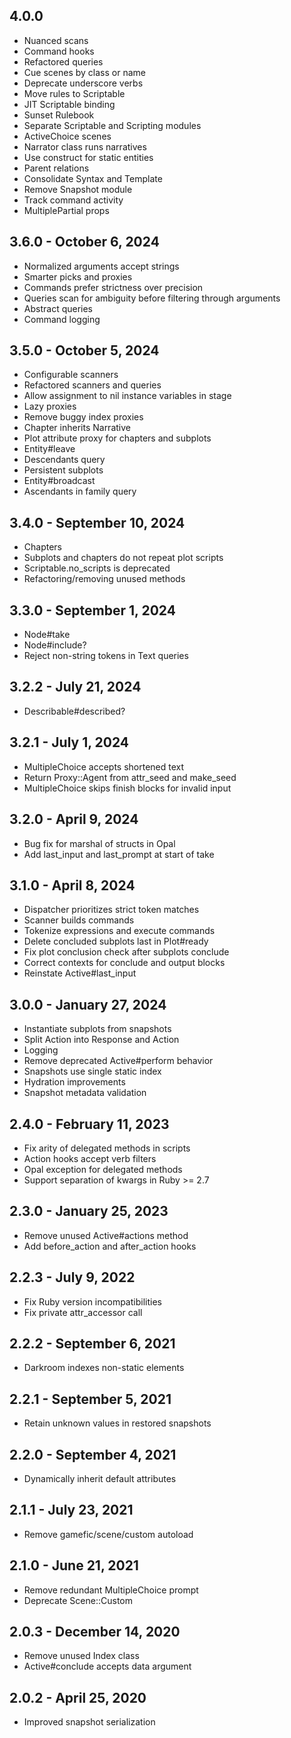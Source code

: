 ## 4.0.0
- Nuanced scans
- Command hooks
- Refactored queries
- Cue scenes by class or name
- Deprecate underscore verbs
- Move rules to Scriptable
- JIT Scriptable binding
- Sunset Rulebook
- Separate Scriptable and Scripting modules
- ActiveChoice scenes
- Narrator class runs narratives
- Use construct for static entities
- Parent relations
- Consolidate Syntax and Template
- Remove Snapshot module
- Track command activity
- MultiplePartial props

## 3.6.0 - October 6, 2024
- Normalized arguments accept strings
- Smarter picks and proxies
- Commands prefer strictness over precision
- Queries scan for ambiguity before filtering through arguments
- Abstract queries
- Command logging

## 3.5.0 - October 5, 2024
- Configurable scanners
- Refactored scanners and queries
- Allow assignment to nil instance variables in stage
- Lazy proxies
- Remove buggy index proxies
- Chapter inherits Narrative
- Plot attribute proxy for chapters and subplots
- Entity#leave
- Descendants query
- Persistent subplots
- Entity#broadcast
- Ascendants in family query

## 3.4.0 - September 10, 2024
- Chapters
- Subplots and chapters do not repeat plot scripts
- Scriptable.no_scripts is deprecated
- Refactoring/removing unused methods

## 3.3.0 - September 1, 2024
- Node#take
- Node#include?
- Reject non-string tokens in Text queries

## 3.2.2 - July 21, 2024
- Describable#described?

## 3.2.1 - July 1, 2024
- MultipleChoice accepts shortened text
- Return Proxy::Agent from attr_seed and make_seed
- MultipleChoice skips finish blocks for invalid input

## 3.2.0 - April 9, 2024
- Bug fix for marshal of structs in Opal
- Add last_input and last_prompt at start of take

## 3.1.0 - April 8, 2024
- Dispatcher prioritizes strict token matches
- Scanner builds commands
- Tokenize expressions and execute commands
- Delete concluded subplots last in Plot#ready
- Fix plot conclusion check after subplots conclude
- Correct contexts for conclude and output blocks
- Reinstate Active#last_input

## 3.0.0 - January 27, 2024
- Instantiate subplots from snapshots
- Split Action into Response and Action
- Logging
- Remove deprecated Active#perform behavior
- Snapshots use single static index
- Hydration improvements
- Snapshot metadata validation

## 2.4.0 - February 11, 2023
- Fix arity of delegated methods in scripts
- Action hooks accept verb filters
- Opal exception for delegated methods
- Support separation of kwargs in Ruby >= 2.7

## 2.3.0 - January 25, 2023
- Remove unused Active#actions method
- Add before_action and after_action hooks

## 2.2.3 - July 9, 2022
- Fix Ruby version incompatibilities
- Fix private attr_accessor call

## 2.2.2 - September 6, 2021
- Darkroom indexes non-static elements

## 2.2.1 - September 5, 2021
- Retain unknown values in restored snapshots

## 2.2.0 - September 4, 2021
- Dynamically inherit default attributes

## 2.1.1 - July 23, 2021
- Remove gamefic/scene/custom autoload

## 2.1.0 - June 21, 2021
- Remove redundant MultipleChoice prompt
- Deprecate Scene::Custom

## 2.0.3 - December 14, 2020
- Remove unused Index class
- Active#conclude accepts data argument

## 2.0.2 - April 25, 2020
- Improved snapshot serialization

